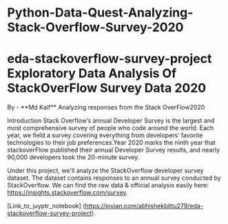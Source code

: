 # Python-Data-Quest-Analyzing-Stack-Overflow-Survey-2020
<h1>eda-stackoverflow-survey-project
Exploratory Data Analysis Of StackOverFlow Survey
Data 2020</h1>
By - **Md Kaif**
Analyzing responses from the Stack OverFlow2020

Introduction
Stack Overflow’s annual Developer Survey is the largest and most comprehensive survey of people who code around the world. Each year, we field a survey covering everything from developers’ favorite technologies to their job preferences.Year 2020 marks the ninth year that stackoverFlow published their annual Developer Survey results, and nearly 90,000 developers took the 20-minute  survey.


Under this project, we'll analyze the StackOverflow developer survey dataset. The dataset contains responses to an annual survey conducted by StackOverflow. We can find the raw data & official analysis easily here: https://insights.stackoverflow.com/survey.

[Link_to_juyptr_notebook] (https://jovian.com/abhishekbittu279/eda-stackoverflow-survey-project).
